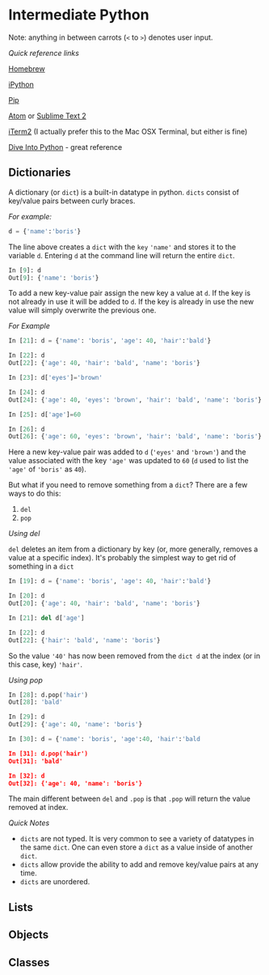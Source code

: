 # Intermediate Python

Note: anything in between carrots (`<` to `>`) denotes user input.

*Quick reference links*

[Homebrew](http://brew.sh/)

[iPython](http://ipython.org/)

[Pip](http://pypi.python.org/pypi/pip)

[Atom](https://atom.io/) or [Sublime Text 2](http://www.sublimetext.com/2)

[iTerm2](http://www.iterm2.com/) (I actually prefer this to the Mac OSX Terminal, but either is fine)

[Dive Into Python](http://www.diveintopython.net/) - great reference

## Dictionaries
A dictionary (or `dict`) is a built-in datatype in python. `dicts` consist of key/value pairs between curly braces.

*For example:*
```python
d = {'name':'boris'}
```
The line above creates a `dict` with the `key` `'name'` and stores it to the variable `d`. Entering `d` at the command line will return the entire `dict`.
```python
In [9]: d
Out[9]: {'name': 'boris'}
```
To add a new key-value pair assign the new key a value at `d`. If the key is not already in use it will be added to `d`. If the key is already in use the new value will simply overwrite the previous one.

*For Example*
```python
In [21]: d = {'name': 'boris', 'age': 40, 'hair':'bald'}

In [22]: d
Out[22]: {'age': 40, 'hair': 'bald', 'name': 'boris'}

In [23]: d['eyes']='brown'

In [24]: d
Out[24]: {'age': 40, 'eyes': 'brown', 'hair': 'bald', 'name': 'boris'}

In [25]: d['age']=60

In [26]: d
Out[26]: {'age': 60, 'eyes': 'brown', 'hair': 'bald', 'name': 'boris'}
```
Here a new key-value pair was added to `d` (`'eyes'` and `'brown'`) and the value associated with the key `'age'` was updated to `60` (`d` used to list the `'age'` of `'boris'` as `40`).

But what if you need to remove something from a `dict`? There are a few ways to do this:
1. `del`
2. `pop`

*Using del*

`del` deletes an item from a dictionary by key (or, more generally, removes a value at a specific index). It's probably the simplest way to get rid of something in a `dict`
```python
In [19]: d = {'name': 'boris', 'age': 40, 'hair':'bald'}

In [20]: d
Out[20]: {'age': 40, 'hair': 'bald', 'name': 'boris'}

In [21]: del d['age']

In [22]: d
Out[22]: {'hair': 'bald', 'name': 'boris'}
```
So the value `'40'` has now been removed from the `dict d` at the index (or in this case, key) `'hair'`.

*Using pop*
```python
In [28]: d.pop('hair')
Out[28]: 'bald'

In [29]: d
Out[29]: {'age': 40, 'name': 'boris'}

In [30]: d = {'name': 'boris', 'age':40, 'hair':'bald

In [31]: d.pop('hair')
Out[31]: 'bald'

In [32]: d
Out[32]: {'age': 40, 'name': 'boris'}
```
The main different between `del` and `.pop` is that `.pop` will return the value removed at index.

*Quick Notes*
* `dicts` are not typed. It is very common to see a variety of datatypes in the same `dict`. One can even store a `dict` as a value inside of another `dict`.
* `dicts` allow provide the ability to add and remove key/value pairs at any time.
* `dicts` are unordered.

## Lists


## Objects

## Classes
